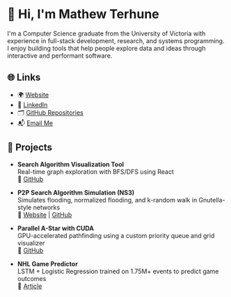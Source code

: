 # 👋 Hi, I'm Mathew Terhune

I'm a Computer Science graduate from the University of Victoria with experience in full-stack development, research, and systems programming. I enjoy building tools that help people explore data and ideas through interactive and performant software.

## 🌐 Links

- 🌍 [Website](https://mathewterhune.me)
- 💼 [LinkedIn](https://www.linkedin.com/in/mathew-terhune-b07749235/)
- 🗂 [GitHub Repositories](https://github.com/mathewterhune?tab=repositories)
- 📬 [Email Me](mailto:mathewterhune@gmail.com)

## 🚀 Projects

- **Search Algorithm Visualization Tool**  
  Real-time graph exploration with BFS/DFS using React  
  🔗 [GitHub](https://github.com/mathewterhune/Search-Algorithm-Visualization)

- **P2P Search Algorithm Simulation (NS3)**  
  Simulates flooding, normalized flooding, and k-random walk in Gnutella-style networks  
  🔗 [Website](https://ali-gaineshev.github.io/p2p_network_simulation/) | [GitHub](https://github.com/ali-gaineshev/p2p_network_simulation)

- **Parallel A-Star with CUDA**  
  GPU-accelerated pathfinding using a custom priority queue and grid visualizer  
  🔗 [GitHub](https://github.com/CudaQueueX/485B)

- **NHL Game Predictor**  
  LSTM + Logistic Regression trained on 1.75M+ events to predict game outcomes  
  🔗 [Article](https://matthewtrent.me/articles/hockey-predictor)


